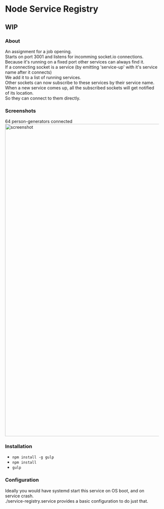 # Node Service Registry

## WIP

### About
An assignment for a job opening.  
Starts on port 3001 and listens for incomming socket.io connections.  
Because it's running on a fixed port other services can always find it.  
If a connecting socket is a service (by emitting 'service-up' with it's service name after it connects)  
We add it to a list of running services.  
Other sockets can now subscribe to these services by their service name.  
When a new service comes up, all the subscribed sockets will get notified of its location.  
So they can connect to them directly.  

### Screenshots
64 person-generators connected
<img src="https://github.com/stofstik/service-registry/blob/master/screenshot-1.png" alt="screenshot" width="1024px"/>  

### Installation
- `npm install -g gulp`
- `npm install`
- `gulp`

### Configuration
Ideally you would have systemd start this service on OS boot, and on service crash.  
./service-registry.service provides a basic configuration to do just that.

